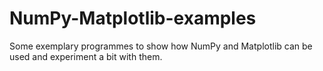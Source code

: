 # NumPy-Matplotlib-examples
Some exemplary programmes to show how NumPy and Matplotlib can be used and experiment a bit with them.
